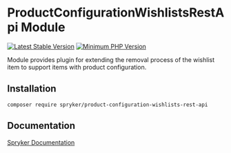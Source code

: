 # ProductConfigurationWishlistsRestApi Module
[![Latest Stable Version](https://poser.pugx.org/spryker/product-configuration-wishlists-rest-api/v/stable.svg)](https://packagist.org/packages/spryker/product-configuration-wishlists-rest-api)
[![Minimum PHP Version](https://img.shields.io/badge/php-%3E%3D%208.1-8892BF.svg)](https://php.net/)

Module provides plugin for extending the removal process of the wishlist item to support items with product configuration.

## Installation

```
composer require spryker/product-configuration-wishlists-rest-api
```

## Documentation

[Spryker Documentation](https://docs.spryker.com)
